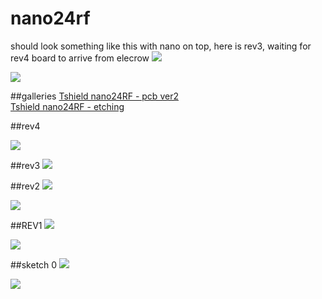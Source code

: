 # nano24rf

should look something like this with nano on top, here is rev3, waiting for rev4 board to arrive from elecrow
![](http://i.imgur.com/fRQA5Nw.png)

![](https://github.com/shenkarSElab/nano24rf/blob/master/Media/nanorf.jpg?raw=true)  

##galleries
[Tshield nano24RF - pcb ver2](https://goo.gl/photos/zeQ4RWo6FQgi1pi57)  
[Tshield nano24RF - etching](https://goo.gl/photos/ZEXhPJtmmUaZaXrM9)

##rev4

![](http://i.imgur.com/1EUWABU.png)

##rev3
![](http://i.imgur.com/p82YC9m.png)

##rev2
![](http://i.imgur.com/GyVIBJJ.png)

![](http://i.imgur.com/lyN4Tt3.png)

##REV1
![](http://i.imgur.com/upO2ki3.png)

![](http://i.imgur.com/GFNjhy8.png)

##sketch 0
![](http://i.imgur.com/w9HriBC.png)

![](http://i.imgur.com/xwWzIG7.png)


